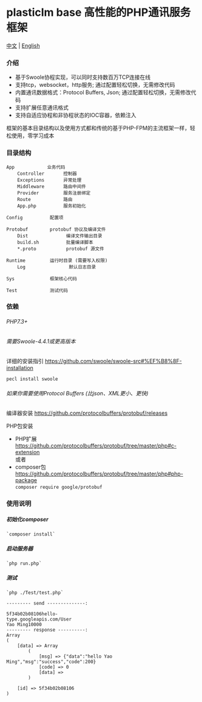 # plasticIm base 高性能的PHP通讯服务框架

[中文](./README.md) | [English](./README.en.md)

### 介绍
+ 基于Swoole协程实现，可以同时支持数百万TCP连接在线
+ 支持tcp，websocket，http服务; 通过配置轻松切换，无需修改代码
+ 内置通讯数据格式：Protocol Buffers, Json;  通过配置轻松切换，无需修改代码
+ 支持扩展任意通讯格式
+ 支持自适应协程和非协程状态的IOC容器，依赖注入

框架的基本目录结构以及使用方式都和传统的基于PHP-FPM的主流框架一样，轻松使用，零学习成本

### 目录结构
```
App            业务代码
	Controller       控制器
	Exceptions       异常处理
	Middleware       路由中间件
	Provider         服务注册绑定
	Route            路由
	App.php          服务初始化

Config          配置项
	
Protobuf        protobuf 协议及编译文件
	Dist              编译文件输出目录
	build.sh          批量编译脚本
	*.proto           protobuf 源文件

Runtime         运行时目录 (需要写入权限)
	Log                默认日志目录

Sys             框架核心代码

Test            测试代码
```


### 依赖

###### PHP7.3+

###### 需要Swoole-4.4.1或更高版本  
详细的安装指引  https://github.com/swoole/swoole-src#%EF%B8%8F-installation

```
pecl install swoole
```


###### 如果你需要使用Protocol Buffers (比json、XML更小、更快)

编译器安装  https://github.com/protocolbuffers/protobuf/releases

PHP包安装   
+ PHP扩展   https://github.com/protocolbuffers/protobuf/tree/master/php#c-extension  
或者   
+ composer包  https://github.com/protocolbuffers/protobuf/tree/master/php#php-package   
 `composer require google/protobuf `

### 使用说明

##### 初始化composer  
	
	`composer install`

##### 启动服务器
	
	`php run.php`

##### 测试

	`php ./Test/test.php`

```
--------- send --------------: 

5f34b02b08106hello-
type.googleapis.com/User                                                                                                                                                                    Yao Ming10000
--------- response ----------: 
Array
(
    [data] => Array
        (
            [msg] => {"data":"hello Yao Ming","msg":"success","code":200}
            [code] => 0
            [data] => 
        )

    [id] => 5f34b02b08106
)
```